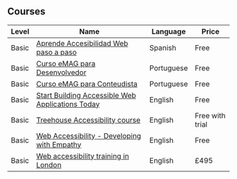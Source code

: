 ## Courses

| Level | Name | Language | Price |
| --- | --- | --- | --- |
|Basic| [Aprende Accesibilidad Web paso a paso](https://www.udemy.com/aprende-accesibilidad-web-paso-a-paso/) | Spanish | Free
|Basic| [Curso eMAG para Desenvolvedor](http://emag.governoeletronico.gov.br/cursodesenvolvedor/)| Portuguese | Free
|Basic| [Curso eMAG para Conteudista](http://emag.governoeletronico.gov.br/cursoconteudista/)| Portuguese | Free
|Basic| [Start Building Accessible Web Applications Today](https://egghead.io/courses/start-building-accessible-web-applications-today)| English | Free
|Basic | [Treehouse Accessibility course](https://teamtreehouse.com/library/accessibility) | English | Free with trial
|Basic| [Web Accessibility - Developing with Empathy](https://www.udacity.com/course/web-accessibility--ud891) | English | Free
|Basic| [Web accessibility training in London](https://www.webcredible.com/training/web-accessibility-training/)| English | £495
